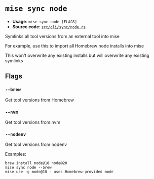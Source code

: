 # `mise sync node`

- **Usage**: `mise sync node [FLAGS]`
- **Source code**: [`src/cli/sync/node.rs`](https://github.com/jdx/mise/blob/main/src/cli/sync/node.rs)

Symlinks all tool versions from an external tool into mise

For example, use this to import all Homebrew node installs into mise

This won't overwrite any existing installs but will overwrite any existing symlinks

## Flags

### `--brew`

Get tool versions from Homebrew

### `--nvm`

Get tool versions from nvm

### `--nodenv`

Get tool versions from nodenv

Examples:

```
brew install node@18 node@20
mise sync node --brew
mise use -g node@18 - uses Homebrew-provided node
```
